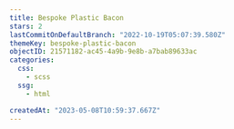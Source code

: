 ```yaml
---
title: Bespoke Plastic Bacon
stars: 2
lastCommitOnDefaultBranch: "2022-10-19T05:07:39.580Z"
themeKey: bespoke-plastic-bacon
objectID: 21571182-ac45-4a9b-9e8b-a7bab89633ac
categories:
  css:
    - scss
  ssg:
    - html

createdAt: "2023-05-08T10:59:37.667Z"
---
```

